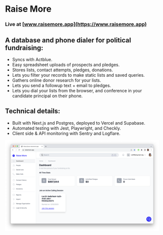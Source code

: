 # Raise More

### Live at [www.raisemore.app](https://www.raisemore.app)

## A database and phone dialer for political fundraising:

-   Syncs with Actblue.
-   Easy spreadsheet uploads of prospects and pledges.
-   Stores lists, contact attempts, pledges, donations.
-   Lets you filter your records to make static lists and saved queries.
-   Gathers online donor research for your lists.
-   Lets you send a followup text + email to pledges.
-   Lets you dial your lists from the browser, and conference in your candidate principal on their phone.

## Technical details:

-   Built with Next.js and Postgres, deployed to Vercel and Supabase.
-   Automated testing with Jest, Playwright, and Checkly.
-   Client side & API monitoring with Sentry and Logflare.

![](public/screenshot.png?raw=true)
